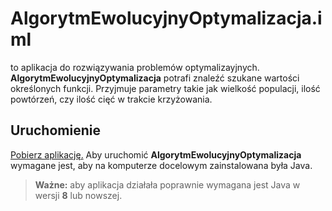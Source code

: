 # AlgorytmEwolucyjnyOptymalizacja.iml

to aplikacja do rozwiązywania problemów optymalizayjnych. **AlgorytmEwolucyjnyOptymalizacja** potrafi znaleźć szukane wartości określonych funkcji. Przyjmuje parametry takie jak wielkość populacji, ilość powtórzeń, czy ilość cięć w trakcie krzyżowania.


## Uruchomienie

[Pobierz aplikację.](https://github.com/MPenk/AlgorytmEwolucyjnyOptymalizacja.iml/releases)
Aby uruchomić  **AlgorytmEwolucyjnyOptymalizacja** wymagane jest, aby na komputerze docelowym zainstalowana była Java.
> **Ważne:** aby aplikacja działała poprawnie wymagana jest Java w wersji **8** lub nowszej.
